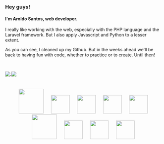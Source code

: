 ### Hey guys!
#### I'm Aroldo Santos, web developer.


I really like working with the web, especially with the PHP language and the Laravel framework. But I also apply Javascript and Python to a lesser extent.

As you can see, I cleaned up my Github. But in the weeks ahead we'll be back to having fun with code, whether to practice or to create. Until then!

<div style="display: block; padding: 30px 0">
  <a href="https://github.com/aroldosantos/github-readme-stats">
    <img align="center" src="https://github-readme-stats.vercel.app/api?username=aroldosantos&show_icons=true&theme=gruvbox" />
  </a>
  <a href="https://github.com/aroldosantos/convoychat">
    <img align="center" src="https://github-readme-stats.vercel.app/api/top-langs/?username=aroldosantos&layout=compact)](https://github.com/aroldosantos/github-readme-stats" />
  </a>
</div>

<div style="display: inline_block; padding: 10px 0; text-align: center">
  <img width="80" 	style="padding: 0 10px" src="https://cdn.jsdelivr.net/gh/devicons/devicon/icons/php/php-original.svg" />
  <img height="60" 	style="padding: 0 10px" src="https://cdn.jsdelivr.net/gh/devicons/devicon/icons/laravel/laravel-plain-wordmark.svg" />
  <img height="60" 	style="padding: 0 10px" src="https://cdn.jsdelivr.net/gh/devicons/devicon/icons/html5/html5-original-wordmark.svg" />
  <img height="60" 	style="padding: 0 10px" src="https://cdn.jsdelivr.net/gh/devicons/devicon/icons/css3/css3-original-wordmark.svg" />
  <img height="60" 	style="padding: 0 10px" src="https://cdn.jsdelivr.net/gh/devicons/devicon/icons/tailwindcss/tailwindcss-plain.svg" />
  <img width="80" 	style="padding: 0 10px" src="https://cdn.jsdelivr.net/gh/devicons/devicon/icons/mysql/mysql-original-wordmark.svg" />
  <img height="60"  style="padding: 0 10px" src="https://cdn.jsdelivr.net/gh/devicons/devicon/icons/javascript/javascript-original.svg" />
  <img height="60"  style="padding: 0 10px" src="https://cdn.jsdelivr.net/gh/devicons/devicon/icons/python/python-original-wordmark.svg" />
  <img height="60"  style="padding: 0 10px" src="https://cdn.jsdelivr.net/gh/devicons/devicon/icons/linux/linux-original.svg" />   
</div>

<!--
**aroldosantos/aroldosantos** is a ✨ _special_ ✨ repository because its `README.md` (this file) appears on your GitHub profile.

Here are some ideas to get you started:

- 🔭 I’m currently working on ...
- 🌱 I’m currently learning ...
- 👯 I’m looking to collaborate on ...
- 🤔 I’m looking for help with ...
- 💬 Ask me about ...
- 📫 How to reach me: ...
- 😄 Pronouns: ...
- ⚡ Fun fact: ...
-->
